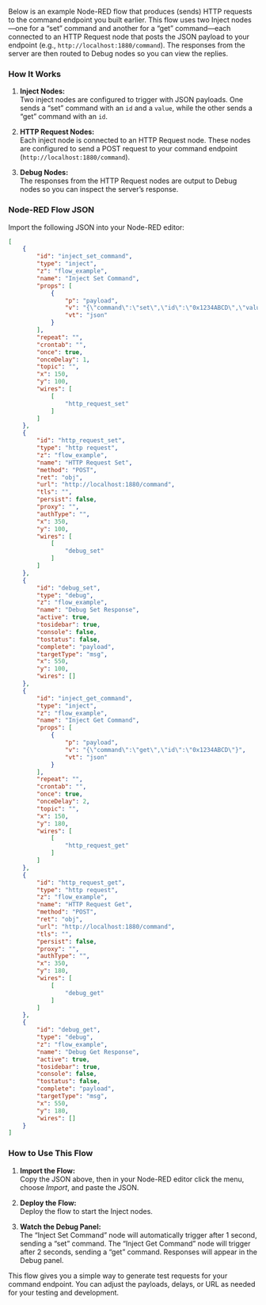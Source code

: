 Below is an example Node-RED flow that produces (sends) HTTP requests to the command endpoint you built earlier. This flow uses two Inject nodes—one for a “set” command and another for a “get” command—each connected to an HTTP Request node that posts the JSON payload to your endpoint (e.g., `http://localhost:1880/command`). The responses from the server are then routed to Debug nodes so you can view the replies.

### How It Works

1. **Inject Nodes:**  
   Two inject nodes are configured to trigger with JSON payloads. One sends a “set” command with an `id` and a `value`, while the other sends a “get” command with an `id`.

2. **HTTP Request Nodes:**  
   Each inject node is connected to an HTTP Request node. These nodes are configured to send a POST request to your command endpoint (`http://localhost:1880/command`).

3. **Debug Nodes:**  
   The responses from the HTTP Request nodes are output to Debug nodes so you can inspect the server’s response.

### Node-RED Flow JSON

Import the following JSON into your Node-RED editor:

```json
[
    {
        "id": "inject_set_command",
        "type": "inject",
        "z": "flow_example",
        "name": "Inject Set Command",
        "props": [
            {
                "p": "payload",
                "v": "{\"command\":\"set\",\"id\":\"0x1234ABCD\",\"value\":100}",
                "vt": "json"
            }
        ],
        "repeat": "",
        "crontab": "",
        "once": true,
        "onceDelay": 1,
        "topic": "",
        "x": 150,
        "y": 100,
        "wires": [
            [
                "http_request_set"
            ]
        ]
    },
    {
        "id": "http_request_set",
        "type": "http request",
        "z": "flow_example",
        "name": "HTTP Request Set",
        "method": "POST",
        "ret": "obj",
        "url": "http://localhost:1880/command",
        "tls": "",
        "persist": false,
        "proxy": "",
        "authType": "",
        "x": 350,
        "y": 100,
        "wires": [
            [
                "debug_set"
            ]
        ]
    },
    {
        "id": "debug_set",
        "type": "debug",
        "z": "flow_example",
        "name": "Debug Set Response",
        "active": true,
        "tosidebar": true,
        "console": false,
        "tostatus": false,
        "complete": "payload",
        "targetType": "msg",
        "x": 550,
        "y": 100,
        "wires": []
    },
    {
        "id": "inject_get_command",
        "type": "inject",
        "z": "flow_example",
        "name": "Inject Get Command",
        "props": [
            {
                "p": "payload",
                "v": "{\"command\":\"get\",\"id\":\"0x1234ABCD\"}",
                "vt": "json"
            }
        ],
        "repeat": "",
        "crontab": "",
        "once": true,
        "onceDelay": 2,
        "topic": "",
        "x": 150,
        "y": 180,
        "wires": [
            [
                "http_request_get"
            ]
        ]
    },
    {
        "id": "http_request_get",
        "type": "http request",
        "z": "flow_example",
        "name": "HTTP Request Get",
        "method": "POST",
        "ret": "obj",
        "url": "http://localhost:1880/command",
        "tls": "",
        "persist": false,
        "proxy": "",
        "authType": "",
        "x": 350,
        "y": 180,
        "wires": [
            [
                "debug_get"
            ]
        ]
    },
    {
        "id": "debug_get",
        "type": "debug",
        "z": "flow_example",
        "name": "Debug Get Response",
        "active": true,
        "tosidebar": true,
        "console": false,
        "tostatus": false,
        "complete": "payload",
        "targetType": "msg",
        "x": 550,
        "y": 180,
        "wires": []
    }
]
```

### How to Use This Flow

1. **Import the Flow:**  
   Copy the JSON above, then in your Node-RED editor click the menu, choose *Import*, and paste the JSON.

2. **Deploy the Flow:**  
   Deploy the flow to start the Inject nodes.

3. **Watch the Debug Panel:**  
   The “Inject Set Command” node will automatically trigger after 1 second, sending a “set” command. The “Inject Get Command” node will trigger after 2 seconds, sending a “get” command. Responses will appear in the Debug panel.

This flow gives you a simple way to generate test requests for your command endpoint. You can adjust the payloads, delays, or URL as needed for your testing and development.
